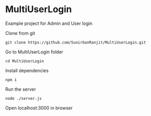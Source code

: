 # MultiUserLogin

Example project for Admin and User login

Clone from git
```
git clone https://github.com/SunirbanRanjit/MultiUserLogin.git
```

Go to MultiUserLogin folder
```
cd MultiUserLogin
```

Install dependencies
```
npm i
```

Run the server
```
node ./server.js
```

Open localhost:3000 in browser
